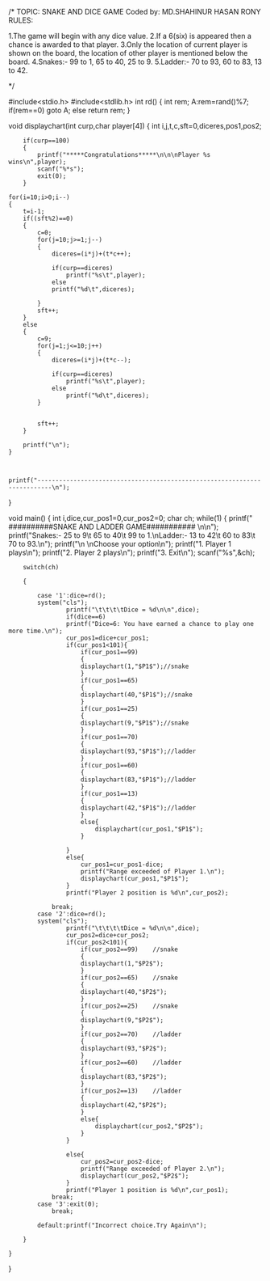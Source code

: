 /*
TOPIC: SNAKE AND DICE GAME
Coded by: MD.SHAHINUR HASAN RONY
RULES:

1.The game will begin with any dice value.
2.If a 6(six) is appeared then a chance is awarded to that player.
3.Only the location of current player is shown on the board,
	the location of other player is mentioned below the board.
4.Snakes:- 99 to  1, 65 to 40, 25 to 9.
5.Ladder:- 70 to 93, 60 to 83, 13 to 42.

*/


#include<stdio.h>
#include<stdlib.h>
int rd()
{
	int rem;
	A:rem=rand()%7;
	if(rem==0)
		goto A;
	else
		return rem;
}

void displaychart(int curp,char player[4])
{	int i,j,t,c,sft=0,diceres,pos1,pos2;


		if(curp==100)
		{
			printf("*****Congratulations*****\n\n\nPlayer %s wins\n",player);
			scanf("%*s");
			exit(0);
		}

	for(i=10;i>0;i--)
	{
		t=i-1;
		if((sft%2)==0)
		{
			c=0;
			for(j=10;j>=1;j--)
			{
				diceres=(i*j)+(t*c++);

				if(curp==diceres)
					printf("%s\t",player);
				else
				printf("%d\t",diceres);

			}
			sft++;
		}
		else
		{
			c=9;
			for(j=1;j<=10;j++)
			{
				diceres=(i*j)+(t*c--);

				if(curp==diceres)
					printf("%s\t",player);
				else
					printf("%d\t",diceres);
			}


			sft++;
		}

        printf("\n");
	}



	printf("--------------------------------------------------------------------------\n");
}

void main()
{
	int i,dice,cur_pos1=0,cur_pos2=0;
	char ch;
	while(1)
	{	printf("	   ##########SNAKE AND LADDER GAME########### \n\n");
		printf("Snakes:- 25 to 9\t 65 to 40\t 99 to  1.\nLadder:- 13 to 42\t 60 to 83\t 70 to 93.\n");
		printf("\n \nChoose your option\n");
		printf("1. Player 1 plays\n");
		printf("2. Player 2 plays\n");
		printf("3. Exit\n");
		scanf("%s",&ch);

		switch(ch)

		{

			case '1':dice=rd();
			system("cls");
					printf("\t\t\t\tDice = %d\n\n",dice);
					if(dice==6)
					printf("Dice=6: You have earned a chance to play one more time.\n");
					cur_pos1=dice+cur_pos1;
					if(cur_pos1<101){
						if(cur_pos1==99)
						{
						displaychart(1,"$P1$");//snake
						}
						if(cur_pos1==65)
						{
						displaychart(40,"$P1$");//snake
						}
						if(cur_pos1==25)
						{
						displaychart(9,"$P1$");//snake
						}
						if(cur_pos1==70)
						{
						displaychart(93,"$P1$");//ladder
						}
						if(cur_pos1==60)
						{
						displaychart(83,"$P1$");//ladder
						}
						if(cur_pos1==13)
						{
						displaychart(42,"$P1$");//ladder
						}
						else{
							displaychart(cur_pos1,"$P1$");
						}

					}
					else{
						cur_pos1=cur_pos1-dice;
						printf("Range exceeded of Player 1.\n");
						displaychart(cur_pos1,"$P1$");
					}
					printf("Player 2 position is %d\n",cur_pos2);

				break;
			case '2':dice=rd();
			system("cls");
					printf("\t\t\t\tDice = %d\n\n",dice);
					cur_pos2=dice+cur_pos2;
					if(cur_pos2<101){
						if(cur_pos2==99)	//snake
						{
						displaychart(1,"$P2$");
						}
						if(cur_pos2==65)	//snake
						{
						displaychart(40,"$P2$");
						}
						if(cur_pos2==25)	//snake
						{
						displaychart(9,"$P2$");
						}
						if(cur_pos2==70)	//ladder
						{
						displaychart(93,"$P2$");
						}
						if(cur_pos2==60)	//ladder
						{
						displaychart(83,"$P2$");
						}
						if(cur_pos2==13) 	//ladder
						{
						displaychart(42,"$P2$");
						}
						else{
							displaychart(cur_pos2,"$P2$");
						}
					}

					else{
						cur_pos2=cur_pos2-dice;
						printf("Range exceeded of Player 2.\n");
						displaychart(cur_pos2,"$P2$");
					}
					printf("Player 1 position is %d\n",cur_pos1);
				break;
			case '3':exit(0);
				break;

			default:printf("Incorrect choice.Try Again\n");

		}

	}

}
